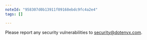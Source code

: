 ```yaml
---
noteId: "958307d0b13911f09168ebdc9fc4a2e4"
tags: []

---
```


Please report any security vulnerabilities to security@dotenvx.com. 
